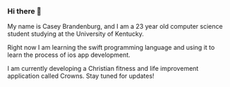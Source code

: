 ### Hi there 👋
My name is Casey Brandenburg, and I am a 23 year old computer science student studying at the University of Kentucky.

Right now I am learning the swift programming language and using it to learn the process of ios app development.

I am currently developing a Christian fitness and life improvement application called Crowns. Stay tuned for updates!

<!--
**CaseyBrandenburg/CaseyBrandenburg** is a ✨ _special_ ✨ repository because its `README.md` (this file) appears on your GitHub profile.

Here are some ideas to get you started:

- 🔭 I’m currently working on ...
- 🌱 I’m currently learning ...
- 👯 I’m looking to collaborate on ...
- 🤔 I’m looking for help with ...
- 💬 Ask me about ...
- 📫 How to reach me: ...
- 😄 Pronouns: ...
- ⚡ Fun fact: ...
-->
